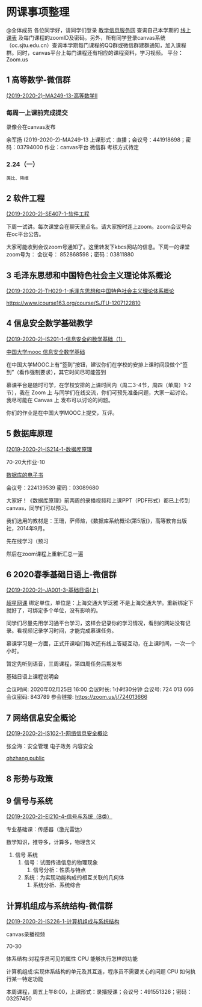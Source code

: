 # 网课事项整理

@全体成员 各位同学好，请同学们登录
[教学信息服务网](http://kbcx.sjtu.edu.cn)
查询自己本学期的
[线上课表](http://kbcx.sjtu.edu.cn/kbcx/xskbcx_cxXskbcxIndex.html?gnmkdm=N2151&layout=default&su=518021910331)
及每门课程的zoomID及密码。另外，所有同学登录canvas系统（oc.sjtu.edu.cn）查询本学期每门课程的QQ群或微信群建群通知，加入课程群。同时，canvas平台上每门课程还有相应的课程资料，学习视频。
平台：Zoom.us

## 1 高等数学-微信群

[(2019-2020-2)-MA249-13-高等数学II](https://oc.sjtu.edu.cn/courses/18276)

### 每周一上课前完成提交

录像会在canvas发布

余军扬
(2019-2020-2)-MA249-13
上课形式：直播；会议号：441918698；密码：03794000
作业：canvas平台 微信群
考核方式待定

### 2.24（一）

    类比、降维

## 2 软件工程

[(2019-2020-2)-SE407-1-软件工程](https://oc.sjtu.edu.cn/courses/17210)

下周一试讲。每次课堂会在聊天里点名。请大家按时连上zoom。zoom会议号会在oc平台公告。

大家可能收到会议zoom号通知了。这里转发下kbcs网站的信息。下周一的课堂zoom号为： 会议号：
852868598；密码：03811880

## 3 毛泽东思想和中国特色社会主义理论体系概论

[(2019-2020-2)-TH029-1-毛泽东思想和中国特色社会主义理论体系概论](https://oc.sjtu.edu.cn/courses/18232)

https://www.icourse163.org/course/SJTU-1207122810

## 4 信息安全数学基础教学

[(2019-2020-2)-IS201-1-信息安全的数学基础（1）](https://oc.sjtu.edu.cn/courses/17217)

[中国大学mooc 信息安全数学基础](https://www.icourse163.org/learn/SJTU-1003379015?tid=1450226487#/learn/content)

在中国大学MOOC上有“签到”按钮，建议你们在学校的安排上课时间段做个“签到”（看作强制要求），其它时间尽可能签到

慕课平台是随时可学，在学校安排的上课时间内（周二3-4节，周四（单周）1-2节），我在 Zoom 上 与同学们在线交流，你们可预先准备问题，大家一起讨论。我尽可能在 Canvas 上 发布可以讨论的问题。

你们的作业是在中国大学MOOC上提交，互评。

## 5 数据库原理

[(2019-2020-2)-IS214-1-数据库原理](https://oc.sjtu.edu.cn/courses/17227)

70-20大作业-10

[数据库的电子书](http://jcfb.lib.sjtu.edu.cn/elecref/link/link.asp?bookid=978-7-04-040664-1)

会议号：224139539
密码：03089680

大家好！《数据库原理》前两周的录播视频和上课PPT（PDF形式）都已上传到canvas，同学们可以预习。

我们选用的教材是：王珊，萨师煊，《数据库系统概论(第5版)》，高等教育出版社，2014年9月。

先在线学习（预习

然后在zoom课程上重新汇总一遍

## 6 2020春季基础日语上-微信群

[(2019-2020-2)-JA001-3-基础日语(上)](https://oc.sjtu.edu.cn/courses/18188)

[超星网课](http://i.mooc.chaoxing.com/settings/info?t=1582429668732)
绑定单位，单位是：上海交通大学泛雅      不是上海交通大学。重新绑定下就好了，可绑定多个单位，没有影响的。

同学们尽量先用学习通平台学习，这样会记录你的学习情况，看别的网站没有记录。看视频记录学习时间，才能完成慕课任务。

慕课学习是一方面，正式开课咱们每次还有线上答疑互动，在上课时间，一次一个小时。

暂定先听到语音，三周课程，第四周任务后期发布

基础日语上课程说明会

会议时间:
2020年02月25日 16:00
会议时长:
1小时30分钟
会议号:
724 013 666
会议密码:
843789
参会链接:
https://zoom.us/j/724013666

## 7 网络信息安全概论

[(2019-2020-2)-IS102-1-网络信息安全概论](https://oc.sjtu.edu.cn/courses/17208)

张全海：安全管理 电子政务 内容安全

[qhzhang public](ftp://public.sjtu.edu.cn)

## 8 形势与政策

## 9 信号与系统

[(2019-2020-2)-EI210-4-信号与系统（B类）](https://oc.sjtu.edu.cn/courses/18616)

专业基础课：传感器（激光雷达）

数学知识，推导多，计算多，物理含义

1. 信号 系统
   1. 信号：试图传递信息的物理现象
      1. 信号分析：性质与特点
   2. 系统：为实现功能构成的相互关联的几何体
      1. 系统分析、系统综合

## 计算机组成与系统结构-微信群

[(2019-2020-2)-IS226-1-计算机组成与系统结构](https://oc.sjtu.edu.cn/courses/17207)

canvas录播视频

70-30

体系结构:对程序员可见的属性
   CPU 能够执行怎样的功能

计算机组成:实现体系结构的单元及其互连，程序员不需要关心的问题
   CPU 如何执行某一特定功能

本周课程，周五上午8:00，上课形式：录播授课；会议号：491551326；密码：03257450